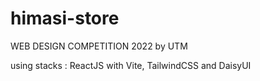 # himasi-store
WEB DESIGN COMPETITION 2022 by UTM

using stacks : ReactJS with Vite, TailwindCSS and DaisyUI
